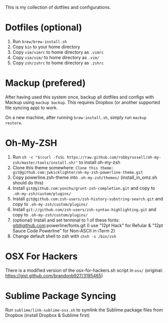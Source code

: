 This is my collection of dotfiles and configurations.


# Dotfiles (optional)

1. Run `brew/brew-install.sh`
2. Copy `bin` to your home directory
3. Copy `vim/vimrc` to home directory as `.vimrc`
4. Copy `vim/vim/` to home directory as `.vim/`
5. Copy `zsh/zshrc` to home directory as `.zshrc`

# Mackup (prefered)

After having used this system once, backup all dotfiles and configs with Mackup using `mackup backup`. This requires Dropbox (or another supported file syncing app) to work.

On a new machine, after running `brew-install.sh`, simply run `mackup restore`.

# Oh-My-ZSH

1. Run `sh -c "$(curl -fsSL https://raw.github.com/robbyrussell/oh-my-zsh/master/tools/install.sh)"` to install oh-my-zsh
2. Clone this theme somewhere: `Clone this theme: git@github.com:jwkicklighter/oh-my-zsh-powerline-theme.git`
3. Copy powerline.zsh-theme into `.oh-my-zsh/themes/` (install_in_omz.sh should do this)
4. Install `git@github.com:yonchu/grunt-zsh-completion.git` and copy to `.oh-my-zsh/custom/plugins/`
5. Install `git@github.com:zsh-users/zsh-history-substring-search.git` and copy to `.oh-my-zsh/custom/plugins/`
6. Install `git://github.com/zsh-users/zsh-syntax-highlighting.git` and copy to `.oh-my-zsh/custom/plugins/`
7. (optional) Install and set terminal to 1 of these fonts: git@github.com:powerline/fonts.git (I use "12pt Hack" for Refular & "12pt Sauce Code Powerline" for Non-ASCII in iTerm 2)
8. Change default shell to zsh with `chsh -s /bin/zsh`

# OSX For Hackers

There is a modified version of the osx-for-hackers.sh script in `osx/` (original: https://gist.github.com/brandonb927/3195465)

# Sublime Package Syncing
Run `sublime/link-sublime-osx.sh` to symlink the Sublime package files from Dropbox (install Dropbox & Sublime first)
